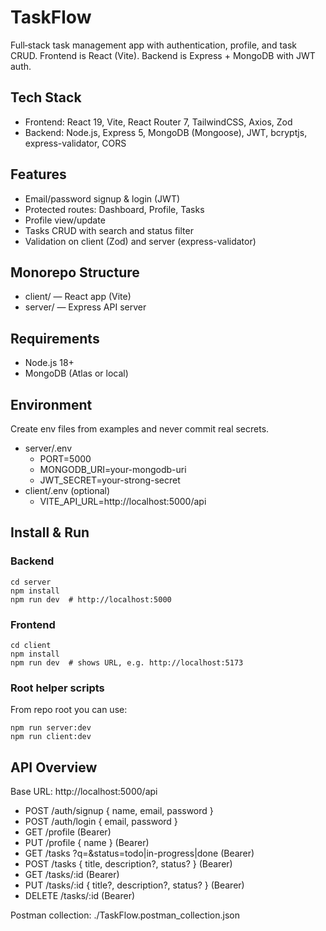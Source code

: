 # TaskFlow

Full‑stack task management app with authentication, profile, and task CRUD. Frontend is React (Vite). Backend is Express + MongoDB with JWT auth.

## Tech Stack
- Frontend: React 19, Vite, React Router 7, TailwindCSS, Axios, Zod
- Backend: Node.js, Express 5, MongoDB (Mongoose), JWT, bcryptjs, express-validator, CORS

## Features
- Email/password signup & login (JWT)
- Protected routes: Dashboard, Profile, Tasks
- Profile view/update
- Tasks CRUD with search and status filter
- Validation on client (Zod) and server (express-validator)

## Monorepo Structure
- client/ — React app (Vite)
- server/ — Express API server

## Requirements
- Node.js 18+
- MongoDB (Atlas or local)

## Environment
Create env files from examples and never commit real secrets.

- server/.env
  - PORT=5000
  - MONGODB_URI=your-mongodb-uri
  - JWT_SECRET=your-strong-secret
- client/.env (optional)
  - VITE_API_URL=http://localhost:5000/api

## Install & Run
### Backend
```
cd server
npm install
npm run dev  # http://localhost:5000
```

### Frontend
```
cd client
npm install
npm run dev  # shows URL, e.g. http://localhost:5173
```

### Root helper scripts
From repo root you can use:
```
npm run server:dev
npm run client:dev
```

## API Overview
Base URL: http://localhost:5000/api

- POST /auth/signup  { name, email, password }
- POST /auth/login   { email, password }
- GET  /profile      (Bearer)
- PUT  /profile      { name } (Bearer)
- GET  /tasks        ?q=&status=todo|in-progress|done (Bearer)
- POST /tasks        { title, description?, status? } (Bearer)
- GET  /tasks/:id    (Bearer)
- PUT  /tasks/:id    { title?, description?, status? } (Bearer)
- DELETE /tasks/:id  (Bearer)

Postman collection: ./TaskFlow.postman_collection.json
